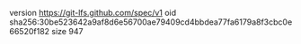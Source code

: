 version https://git-lfs.github.com/spec/v1
oid sha256:30be523642a9af8d6e56700ae79409cd4bbdea77fa6179a8f3cbc0e66520f182
size 947
